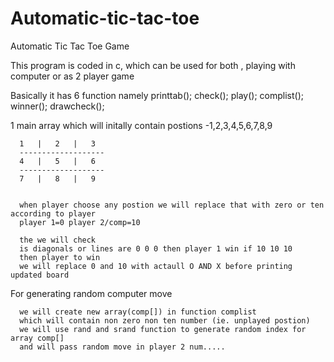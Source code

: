 # Automatic-tic-tac-toe
Automatic Tic Tac Toe Game

This program is coded in c, which can be used for both , playing with computer or as 2 player game

Basically it has 6 function namely
printtab();
check();
play();
complist();
winner();
drawcheck();

 1 main array which will initally contain postions -1,2,3,4,5,6,7,8,9
      
      1   |   2   |   3 
      -------------------
      4   |   5   |   6
      -------------------
      7   |   8   |   9
      
      
      when player choose any postion we will replace that with zero or ten according to player 
      player 1=0 player 2/comp=10
      
      the we will check 
      is diagonals or lines are 0 0 0 then player 1 win if 10 10 10
      then player to win
      we will replace 0 and 10 with actaull O AND X before printing updated board
      
      
 For generating random computer move
 
      we will create new array(comp[]) in function complist 
      which will contain non zero non ten number (ie. unplayed postion)
      we will use rand and srand function to generate random index for array comp[]
      and will pass random move in player 2 num.....
      
